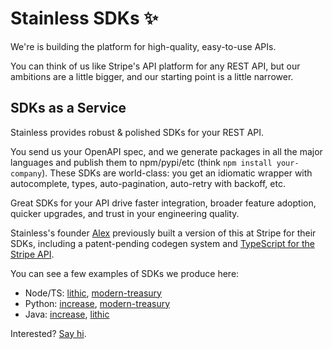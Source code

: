 # Stainless SDKs ✨

We're is building the platform for high-quality, easy-to-use APIs.

You can think of us like Stripe's API platform for any REST API, but our ambitions are a little bigger, and our starting point is a little narrower.

## SDKs as a Service

Stainless provides robust & polished SDKs for your REST API.

You send us your OpenAPI spec, and we generate packages in all the major languages and publish them to npm/pypi/etc (think `npm install your-company`). These SDKs are world-class: you get an idiomatic wrapper with autocomplete, types, auto-pagination, auto-retry with backoff, etc.

Great SDKs for your API drive faster integration, broader feature adoption, quicker upgrades, and trust in your engineering quality.

Stainless's founder [Alex](https://linkedin.com/in/alexrattray) previously built a version of this at Stripe for their SDKs, including a patent-pending codegen system and [TypeScript for the Stripe API](https://twitter.com/stripe/status/1222944951853432832).

You can see a few examples of SDKs we produce here:

- Node/TS: [lithic](https://github.com/lithic-com/lithic-node), [modern-treasury](https://github.com/Modern-Treasury/modern-treasury-node)
- Python: [increase](https://github.com/Increase/increase-python), [modern-treasury](https://github.com/Modern-Treasury/modern-treasury-python)
- Java: [increase](https://github.com/increase/increase-java), [lithic](https://github.com/lithic-com/lithic-java)

Interested? [Say hi](https://ohr4yel55br.typeform.com/to/asCyswO6).
